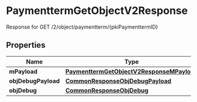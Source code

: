 

# PaymenttermGetObjectV2Response

Response for GET /2/object/paymentterm/{pkiPaymenttermID}

## Properties

| Name | Type | Description | Notes |
|------------ | ------------- | ------------- | -------------|
|**mPayload** | [**PaymenttermGetObjectV2ResponseMPayload**](PaymenttermGetObjectV2ResponseMPayload.md) |  |  |
|**objDebugPayload** | [**CommonResponseObjDebugPayload**](CommonResponseObjDebugPayload.md) |  |  [optional] |
|**objDebug** | [**CommonResponseObjDebug**](CommonResponseObjDebug.md) |  |  [optional] |



